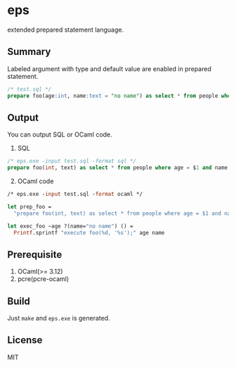 # eps

extended prepared statement language.

## Summary

Labeled argument with type and default value are enabled in prepared statement.

```sql
/* test.sql */
prepare foo(age:int, name:text = "no name") as select * from people where age = {age} and name = {name};
```

## Output

You can output SQL or OCaml code.

1. SQL

```sql
/* eps.exe -input test.sql -format sql */
prepare foo(int, text) as select * from people where age = $1 and name = $2;
```

2. OCaml code

```ocaml
/* eps.exe -input test.sql -format ocaml */

let prep_foo =
  "prepare foo(int, text) as select * from people where age = $1 and name = $2;"

let exec_foo ~age ?(name="no name") () =
  Printf.sprintf "execute foo(%d, '%s');" age name
```

## Prerequisite

1. OCaml(>= 3.12)
2. pcre(pcre-ocaml)

## Build

Just `make` and `eps.exe` is generated.

## License

MIT

